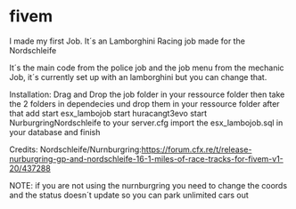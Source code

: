 # fivem
I made my first Job. It´s an Lamborghini Racing job made for the Nordschleife

It´s the main code from the police job and the job menu from the mechanic Job, it´s currently set up with an lamborghini but you can change that.

Installation:
Drag and Drop the job folder in your ressource folder
then take the 2 folders in dependecies und drop them in your ressource folder 
after that add 
start esx_lambojob
start huracangt3evo
start NurburgringNordschleife
to your server.cfg
import the esx_lambojob.sql in your database and finish

Credits:
Nordschleife/Nurnburgring:https://forum.cfx.re/t/release-nurburgring-gp-and-nordschleife-16-1-miles-of-race-tracks-for-fivem-v1-20/437288

NOTE:
if you are not using the nurnburgring you need to change the coords
and the status doesn´t update so you can park unlimited cars out
